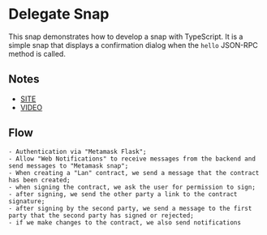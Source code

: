# Delegate Snap

This snap demonstrates how to develop a snap with TypeScript. It is a simple
snap that displays a confirmation dialog when the `hello` JSON-RPC method is
called.

## Notes

- [SITE](https://delegate-contracts-twa-web-snap.vercel.app/)
- [VIDEO](https://youtu.be/3Fn0y-SZOpQ)

## Flow

```
- Authentication via "Metamask Flask";
- Allow "Web Notifications" to receive messages from the backend and send messages to "Metamask snap";
- When creating a "Lan" contract, we send a message that the contract has been created;
- when signing the contract, we ask the user for permission to sign;
- after signing, we send the other party a link to the contract signature;
- after signing by the second party, we send a message to the first party that the second party has signed or rejected;
- if we make changes to the contract, we also send notifications
```
